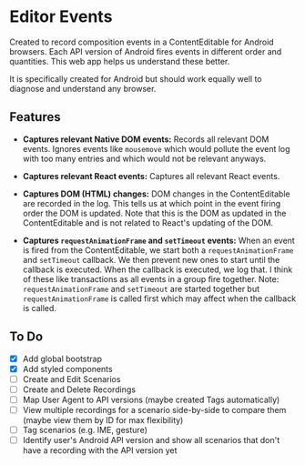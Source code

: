 # Editor Events

Created to record composition events in a ContentEditable for Android browsers. Each API version of Android fires events in different order and quantities. This web app helps us understand these better.

It is specifically created for Android but should work equally well to diagnose and understand any browser.


## Features

- **Captures relevant Native DOM events:** Records all relevant DOM events. Ignores events like `mousemove` which would pollute the event log with too many entries and which would not be relevant anyways.

- **Captures relevant React events:** Captures all relevant React events.

- **Captures DOM (HTML) changes:** DOM changes in the ContentEditable are recorded in the log. This tells us at which point in the event firing order the DOM is updated. Note that this is the DOM as updated in the ContentEditable and is not related to React's updating of the DOM.

- **Captures `requestAnimationFrame` and `setTimeout` events:** When an event is fired from the ContentEditable, we start both a `requestAnimationFrame` and `setTimeout` callback. We then prevent new ones to start until the callback is executed. When the callback is executed, we log that. I think of these like transactions as all events in a group fire together. Note: `requestAnimationFrame` and `setTimeout` are started together but `requestAnimationFrame` is called first which may affect when the callback is called.


## To Do

- [x] Add global bootstrap
- [x] Add styled components
- [ ] Create and Edit Scenarios
- [ ] Create and Delete Recordings
- [ ] Map User Agent to API versions (maybe created Tags automatically)
- [ ] View multiple recordings for a scenario side-by-side to compare them (maybe view them by ID for max flexibility)
- [ ] Tag scenarios (e.g. IME, gesture)
- [ ] Identify user's Android API version and show all scenarios that don't have a recording with the API version yet